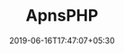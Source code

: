 ---
title: "ApnsPHP"
date: 2019-06-16T17:47:07+05:30
type: "organisations"
org_name: "protonmail"
repo_desc: "ApnsPHP: Apple Push Notification & Feedback Provider"
repo_link: https://github.com/ProtonMail/ApnsPHP


---